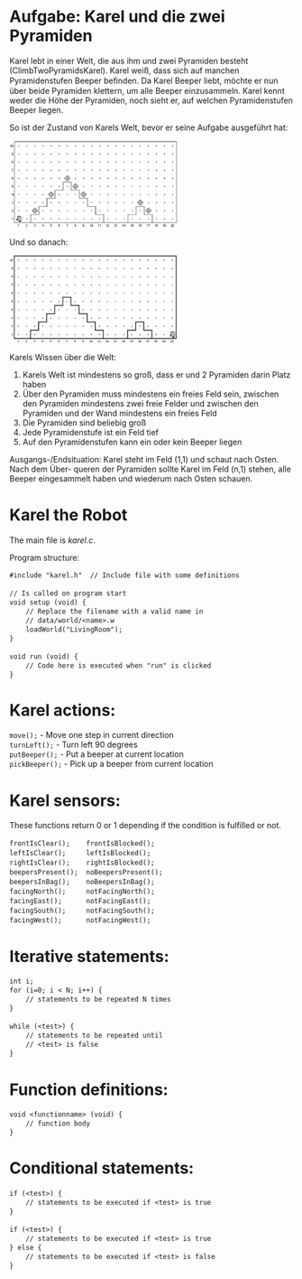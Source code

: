 # Aufgabe: Karel und die zwei Pyramiden

Karel lebt in einer Welt, die aus ihm und zwei Pyramiden besteht (ClimbTwoPyramidsKarel).
Karel weiß, dass sich auf manchen Pyramidenstufen Beeper beﬁnden. Da Karel Beeper
liebt, möchte er nun über beide Pyramiden klettern, um alle Beeper einzusammeln. Karel
kennt weder die Höhe der Pyramiden, noch sieht er, auf welchen Pyramidenstufen Beeper
liegen.

So ist der Zustand von Karels Welt, bevor er seine Aufgabe ausgeführt hat:

<img src="Pyramidstart.png" width=300px>

Und so danach:

<img src="Pyramidend.png" width=300px>

Karels Wissen über die Welt:

1. Karels Welt ist mindestens so groß, dass er und 2 Pyramiden darin Platz haben
1. Über den Pyramiden muss mindestens ein freies Feld sein, zwischen den Pyramiden mindestens zwei freie Felder und zwischen den Pyramiden und der Wand mindestens ein freies Feld
1. Die Pyramiden sind beliebig groß
1. Jede Pyramidenstufe ist ein Feld tief
1. Auf den Pyramidenstufen kann ein oder kein Beeper liegen

Ausgangs-/Endsituation: Karel steht im Feld (1,1) und schaut nach Osten. Nach dem Über-
queren der Pyramiden sollte Karel im Feld (n,1) stehen, alle Beeper eingesammelt haben
und wiederum nach Osten schauen.

# Karel the Robot

The main file is *karel.c*.

Program structure:

    #include "karel.h"  // Include file with some definitions
    
    // Is called on program start
    void setup (void) {
        // Replace the filename with a valid name in
        // data/world/<name>.w
        loadWorld("LivingRoom");
    }

    void run (void) {
        // Code here is executed when "run" is clicked
    }

# Karel actions:

`move();` - Move one step in current direction   
`turnLeft();` - Turn left 90 degrees  
`putBeeper();` - Put a beeper at current location  
`pickBeeper();` - Pick up a beeper from current location

# Karel sensors:

These functions return 0 or 1 depending if the condition
is fulfilled or not.

`frontIsClear();    frontIsBlocked();`  
`leftIsClear();     leftIsBlocked();`  
`rightIsClear();    rightIsBlocked();`  
`beepersPresent();  noBeepersPresent();`  
`beepersInBag();    noBeepersInBag();`  
`facingNorth();     notFacingNorth();`  
`facingEast();      notFacingEast();`  
`facingSouth();     notFacingSouth();`  
`facingWest();      notFacingWest();`  

# Iterative statements:

    int i;
    for (i=0; i < N; i++) {
        // statements to be repeated N times
    }

    while (<test>) {
        // statements to be repeated until
        // <test> is false
    }

# Function definitions:
    void <functionname> (void) {
        // function body
    }

# Conditional statements:

    if (<test>) {
        // statements to be executed if <test> is true
    }
    
    if (<test>) {
        // statements to be executed if <test> is true
    } else {
        // statements to be executed if <test> is false
    }
